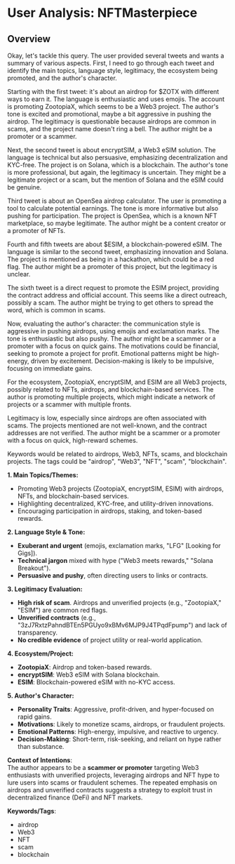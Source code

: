 # User Analysis: NFTMasterpiece

## Overview

<think>
Okay, let's tackle this query. The user provided several tweets and wants a summary of various aspects. First, I need to go through each tweet and identify the main topics, language style, legitimacy, the ecosystem being promoted, and the author's character.

Starting with the first tweet: it's about an airdrop for $ZOTX with different ways to earn it. The language is enthusiastic and uses emojis. The account is promoting ZootopiaX, which seems to be a Web3 project. The author's tone is excited and promotional, maybe a bit aggressive in pushing the airdrop. The legitimacy is questionable because airdrops are common in scams, and the project name doesn't ring a bell. The author might be a promoter or a scammer.

Next, the second tweet is about encryptSIM, a Web3 eSIM solution. The language is technical but also persuasive, emphasizing decentralization and KYC-free. The project is on Solana, which is a blockchain. The author's tone is more professional, but again, the legitimacy is uncertain. They might be a legitimate project or a scam, but the mention of Solana and the eSIM could be genuine.

Third tweet is about an OpenSea airdrop calculator. The user is promoting a tool to calculate potential earnings. The tone is more informative but also pushing for participation. The project is OpenSea, which is a known NFT marketplace, so maybe legitimate. The author might be a content creator or a promoter of NFTs.

Fourth and fifth tweets are about $ESIM, a blockchain-powered eSIM. The language is similar to the second tweet, emphasizing innovation and Solana. The project is mentioned as being in a hackathon, which could be a red flag. The author might be a promoter of this project, but the legitimacy is unclear.

The sixth tweet is a direct request to promote the ESIM project, providing the contract address and official account. This seems like a direct outreach, possibly a scam. The author might be trying to get others to spread the word, which is common in scams.

Now, evaluating the author's character: the communication style is aggressive in pushing airdrops, using emojis and exclamation marks. The tone is enthusiastic but also pushy. The author might be a scammer or a promoter with a focus on quick gains. The motivations could be financial, seeking to promote a project for profit. Emotional patterns might be high-energy, driven by excitement. Decision-making is likely to be impulsive, focusing on immediate gains.

For the ecosystem, ZootopiaX, encryptSIM, and ESIM are all Web3 projects, possibly related to NFTs, airdrops, and blockchain-based services. The author is promoting multiple projects, which might indicate a network of projects or a scammer with multiple fronts.

Legitimacy is low, especially since airdrops are often associated with scams. The projects mentioned are not well-known, and the contract addresses are not verified. The author might be a scammer or a promoter with a focus on quick, high-reward schemes.

Keywords would be related to airdrops, Web3, NFTs, scams, and blockchain projects. The tags could be "airdrop", "Web3", "NFT", "scam", "blockchain".
</think>

**1. Main Topics/Themes:**  
- Promoting Web3 projects (ZootopiaX, encryptSIM, ESIM) with airdrops, NFTs, and blockchain-based services.  
- Highlighting decentralized, KYC-free, and utility-driven innovations.  
- Encouraging participation in airdrops, staking, and token-based rewards.  

**2. Language Style & Tone:**  
- **Exuberant and urgent** (emojis, exclamation marks, "LFG" [Looking for Gigs]).  
- **Technical jargon** mixed with hype ("Web3 meets rewards," "Solana Breakout").  
- **Persuasive and pushy**, often directing users to links or contracts.  

**3. Legitimacy Evaluation:**  
- **High risk of scam**. Airdrops and unverified projects (e.g., "ZootopiaX," "ESIM") are common red flags.  
- **Unverified contracts** (e.g., "3zJ7RxtzPahndBTEn5PGUyo9xBMv6MJP9J4TPqdFpump") and lack of transparency.  
- **No credible evidence** of project utility or real-world application.  

**4. Ecosystem/Project:**  
- **ZootopiaX**: Airdrop and token-based rewards.  
- **encryptSIM**: Web3 eSIM with Solana blockchain.  
- **ESIM**: Blockchain-powered eSIM with no-KYC access.  

**5. Author's Character:**  
- **Personality Traits**: Aggressive, profit-driven, and hyper-focused on rapid gains.  
- **Motivations**: Likely to monetize scams, airdrops, or fraudulent projects.  
- **Emotional Patterns**: High-energy, impulsive, and reactive to urgency.  
- **Decision-Making**: Short-term, risk-seeking, and reliant on hype rather than substance.  

**Context of Intentions**:  
The author appears to be a **scammer or promoter** targeting Web3 enthusiasts with unverified projects, leveraging airdrops and NFT hype to lure users into scams or fraudulent schemes. The repeated emphasis on airdrops and unverified contracts suggests a strategy to exploit trust in decentralized finance (DeFi) and NFT markets.  

**Keywords/Tags**:  
- airdrop  
- Web3  
- NFT  
- scam  
- blockchain